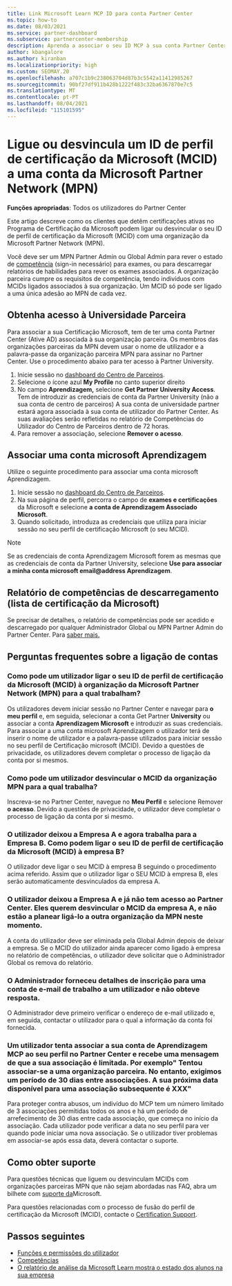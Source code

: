```yaml
---
title: Link Microsoft Learn MCP ID para conta Partner Center
ms.topic: how-to
ms.date: 08/03/2021
ms.service: partner-dashboard
ms.subservice: partnercenter-membership
description: Aprenda a associar o seu ID MCP à sua conta Partner Center para que a sua empresa possa ver os caminhos de treino e aprendizagem que tomou em relação às competências.
author: kbangalore
ms.author: kiranban
ms.localizationpriority: high
ms.custom: SEOMAY.20
ms.openlocfilehash: a707c1b9c238063704d87b3c5542a11412985267
ms.sourcegitcommit: 90bf27df911b428b1222f483c32ba6367870e7c5
ms.translationtype: MT
ms.contentlocale: pt-PT
ms.lasthandoff: 08/04/2021
ms.locfileid: "115101595"
---
```

# <a name="link-or-unlink-a-microsoft-certification-profile-id-mcid-to-a-microsoft-partner-network-mpn-account"></a>Ligue ou desvincula um ID de perfil de certificação da Microsoft (MCID) a uma conta da Microsoft Partner Network (MPN)

**Funções apropriadas**: Todos os utilizadores do Partner Center

Este artigo descreve como os clientes que detêm certificações ativas no Programa de Certificação da Microsoft podem ligar ou desvincular o seu ID de perfil de certificação da Microsoft (MCID) com uma organização da Microsoft Partner Network (MPN).

Você deve ser um MPN Partner Admin ou Global Admin para rever o estado de [competência](https://partner.microsoft.com/pcv/partnership/competencies) (sign-in necessário) para exames, ou para descarregar relatórios de habilidades para rever os exames associados. A organização parceira cumpre os requisitos de competência, tendo indivíduos com MCIDs ligados associados à sua organização. Um MCID só pode ser ligado a uma única adesão ao MPN de cada vez.

## <a name="get-partner-university-access"></a>Obtenha acesso à Universidade Parceira

Para associar a sua Certificação Microsoft, tem de ter uma conta Partner Center (Ative AD) associada à sua organização parceira. Os membros das organizações parceiras da MPN devem usar o nome de utilizador e a palavra-passe da organização parceira MPN para assinar no Partner Center.
Use o procedimento abaixo para ter acesso à Partner University.

1. Inicie sessão no [dashboard do Centro de Parceiros](https://partner.microsoft.com/dashboard/).
2. Selecione o ícone azul **My Profile** no canto superior direito
3. No campo **Aprendizagem,** selecione **Get Partner University Access**. Tem de introduzir as credenciais de conta da Partner University (não a sua conta de centro de parceiros) A sua conta de universidade partner estará agora associada à sua conta de utilizador do Partner Center. As suas avaliações serão refletidas no relatório de Competências do Utilizador do Centro de Parceiros dentro de 72 horas.
4. Para remover a associação, selecione **Remover o acesso**.

## <a name="associate-a-microsoft-learning-account"></a>Associar uma conta microsoft Aprendizagem

Utilize o seguinte procedimento para associar uma conta microsoft Aprendizagem. 

1. Inicie sessão no [dashboard do Centro de Parceiros](https://partner.microsoft.com/dashboard/).
2. Na sua página de perfil, percorra o campo de **exames e certificações** da Microsoft e selecione **a conta de Aprendizagem Associado Microsoft**.
3. Quando solicitado, introduza as credenciais que utiliza para iniciar sessão no seu perfil de certificação Microsoft (o seu MCID).

>[!NOTE]
>Se as credenciais de conta Aprendizagem Microsoft forem as mesmas que as credenciais de conta da Partner University, selecione **Use para associar a minha conta microsoft email@address Aprendizagem**.

## <a name="download-skills-report-microsoft-certification-list"></a>Relatório de competências de descarregamento (lista de certificação da Microsoft)
Se precisar de detalhes, o relatório de competências pode ser acedido e descarregado por qualquer Administrador Global ou MPN Partner Admin do Partner Center. Para [saber mais.](./mpn-skills-report.md#view-skills-report-data)


## <a name="frequently-asked-questions-about-linking-accounts"></a>Perguntas frequentes sobre a ligação de contas

### <a name="how-can-a-user-link-their-microsoft-certification-profile-id-mcid-with-the-microsoft-partner-network-mpn-organization-they-work-for"></a>Como pode um utilizador ligar o seu ID de perfil de certificação da Microsoft (MCID) à organização da Microsoft Partner Network (MPN) para a qual trabalham?

Os utilizadores devem iniciar sessão no Partner Center e navegar para **o meu perfil** e, em seguida, selecionar a conta Get Partner **University** ou associar a conta **Aprendizagem Microsoft** e introduzir as suas credenciais. Para associar a uma conta microsoft Aprendizagem o utilizador terá de inserir o nome de utilizador e a palavra-passe utilizados para iniciar sessão no seu perfil de Certificação microsoft (MCID). Devido a questões de privacidade, os utilizadores devem completar o processo de ligação da conta por si mesmos.  

### <a name="how-can-a-user-unlink-their-mcid-from-the-mpn-organization-they-work-for"></a>Como pode um utilizador desvincular o MCID da organização MPN para a qual trabalha?

Inscreva-se no Partner Center, navegue no **Meu Perfil** e selecione Remover **o acesso**. Devido a questões de privacidade, o utilizador deve completar o processo de ligação da conta por si mesmo.

### <a name="the-user-left-company-a-and-now-works-for-company-b-how-can-they-link-their-microsoft-certification-profile-id-mcid-with-company-b"></a>O utilizador deixou a Empresa A e agora trabalha para a Empresa B. Como podem ligar o seu ID de perfil de certificação da Microsoft (MCID) à empresa B?

O utilizador deve ligar o seu MCID à empresa B seguindo o procedimento acima referido. Assim que o utilizador ligar o SEU MCID à empresa B, eles serão automaticamente desvinculados da empresa A.

### <a name="the-user-left-company-a-and-no-longer-has-access-to-partner-center-they-want-to-unlink-their-mcid-from-company-a-and-are-not-planning-to-link-it-with-another-mpn-organization-at-the-moment"></a>O utilizador deixou a Empresa A e já não tem acesso ao Partner Center. Eles querem desvincular o MCID da empresa A, e não estão a planear ligá-lo a outra organização da MPN neste momento.

A conta do utilizador deve ser eliminada pela Global Admin depois de deixar a empresa. Se o MCID do utilizador ainda aparecer como ligado à empresa no relatório de competências, o utilizador deve solicitar que o Administrador Global os remova do relatório.

### <a name="the-admin-provided-sign-in-details-for-a-work-email-account-to-a-user-and-they-have-had-no-response"></a>O Administrador forneceu detalhes de inscrição para uma conta de e-mail de trabalho a um utilizador e não obteve resposta.

O Administrador deve primeiro verificar o endereço de e-mail utilizado e, em seguida, contactar o utilizador para o qual a informação da conta foi fornecida.

### <a name="a-user-tries-to-associate-their-mcp-learning-account-to-their-profile-in-partner-center-and-receives-a-message-that-their-association-is-limited-for-example-you-have-attempted-to-associate-with-a-partner-organization-however-we-require-a-period-of-30-days-between-associations-your-next-available-date-for-a-subsequent-association-is-xxx"></a>Um utilizador tenta associar a sua conta de Aprendizagem MCP ao seu perfil no Partner Center e recebe uma mensagem de que a sua associação é limitada. Por exemplo" Tentou associar-se a uma organização parceira. No entanto, exigimos um período de 30 dias entre associações. A sua próxima data disponível para uma associação subsequente é XXX"

Para proteger contra abusos, um indivíduo do MCP tem um número limitado de 3 associações permitidas todos os anos e há um período de arrefecimento de 30 dias entre cada associação, que começa no início da associação. Cada utilizador pode verificar a data no seu perfil para ver quando pode iniciar uma nova associação. Se o utilizador tiver problemas em associar-se após essa data, deverá contactar o suporte.  

## <a name="how-to-get-support"></a>Como obter suporte

Para questões técnicas que liguem ou desvinculam MCIDs com organizações parceiras MPN que não sejam abordadas nas FAQ, abra um bilhete com [suporte da](https://partner.microsoft.com/support)Microsoft.

Para questões relacionadas com o processo de fusão do perfil de certificação da Microsoft (MCID), contacte o [Certification Support](https://aka.ms/mcpforum).

## <a name="next-steps"></a>Passos seguintes

- [Funções e permissões do utilizador](./permissions-overview.md)
- [Competências](https://partner.microsoft.com/membership/competencies)
- [O relatório de análise da Microsoft Learn mostra o estado dos alunos na sua empresa](ms-learn-analytics.md)
